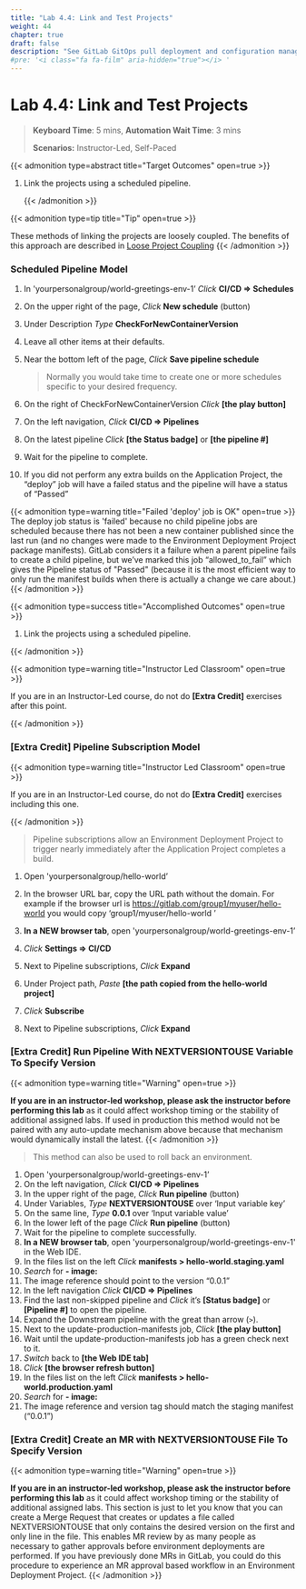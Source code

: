 ```yaml
---
title: "Lab 4.4: Link and Test Projects"
weight: 44
chapter: true
draft: false
description: "See GitLab GitOps pull deployment and configuration management in action."
#pre: '<i class="fa fa-film" aria-hidden="true"></i> '
---
```


# Lab 4.4: Link and Test Projects

> **Keyboard Time**: 5 mins, **Automation Wait Time**: 3 mins
>
> **Scenarios:** Instructor-Led, Self-Paced

{{< admonition type=abstract title="Target Outcomes" open=true >}}

1. Link the projects using a scheduled pipeline.

   {{< /admonition >}}

{{< admonition type=tip title="Tip" open=true >}}

These methods of linking the projects are loosely coupled. The benefits of this approach are described in [Loose Project Coupling](https://gitlab.com/groups/guided-explorations/gl-k8s-agent/gitops/-/wikis/home#loose-project-coupling) 
{{< /admonition >}}

### Scheduled Pipeline Model

1. In 'yourpersonalgroup/world-greetings-env-1’ *Click* **CI/CD => Schedules**

2. On the upper right of the page, *Click* **New schedule** (button)

3. Under Description *Type* **CheckForNewContainerVersion**

4. Leave all other items at their defaults.

5. Near the bottom left of the page, *Click* **Save pipeline schedule**

   > Normally you would take time to create one or more schedules specific to your desired frequency.

6. On the right of CheckForNewContainerVersion *Click* **[the play button]**

7. On the left navigation, *Click* **CI/CD => Pipelines**

8. On the latest pipeline *Click* **[the Status badge]** or **[the pipeline \#]**

9. Wait for the pipeline to complete.

10. If you did not perform any extra builds on the Application Project, the “deploy” job will have a failed status and the pipeline will have a status of “Passed”

   {{< admonition type=warning title="Failed 'deploy' job is OK" open=true >}}
The deploy job status is 'failed' because no child pipeline jobs are scheduled because there has not been a new container published since the last run (and no changes were made to the Environment Deployment Project package manifests). GitLab considers it a failure when a parent pipeline fails to create a child pipeline, but we’ve marked this job “allowed_to_fail” which gives the Pipeline status of "Passed" (because it is the most efficient way to only run the manifest builds when there is actually a change we care about.)
   {{< /admonition >}}

{{< admonition type=success title="Accomplished Outcomes" open=true >}}

1. Link the projects using a scheduled pipeline.

{{< /admonition >}}

{{< admonition type=warning title="Instructor Led Classroom" open=true >}}

If you are in an Instructor-Led course, do not do **[Extra Credit]** exercises after this point.

{{< /admonition >}}

### [Extra Credit] Pipeline Subscription Model

{{< admonition type=warning title="Instructor Led Classroom" open=true >}}

If you are in an Instructor-Led course, do not do **[Extra Credit]** exercises including this one.

{{< /admonition >}}

> Pipeline subscriptions allow an Environment Deployment Project to trigger nearly immediately after the Application Project completes a build.

1. Open 'yourpersonalgroup/hello-world’

2. In the browser URL bar, copy the URL path without the domain. For example if the browser url is https://gitlab.com/group1/myuser/hello-world you would copy ‘group1/myuser/hello-world ’

3. **In a NEW browser tab**, open 'yourpersonalgroup/world-greetings-env-1’

4. *Click* **Settings => CI/CD**

5. Next to Pipeline subscriptions, *Click* **Expand**

6. Under Project path, *Paste* **[the path copied from the hello-world project]**

7. *Click* **Subscribe**

8. Next to Pipeline subscriptions, *Click* **Expand**

### [Extra Credit] Run Pipeline With NEXTVERSIONTOUSE Variable To Specify Version

{{< admonition type=warning title="Warning" open=true >}}

**If you are in an instructor-led workshop, please ask the instructor before performing this lab** as it could affect workshop timing or the stability of additional assigned labs. If used in production this method would not be paired with any auto-update mechanism above because that mechanism would dynamically install the latest.
{{< /admonition >}}

> This method can also be used to roll back an environment.

1. Open 'yourpersonalgroup/world-greetings-env-1’
2. On the left navigation, *Click* **CI/CD => Pipelines**
3. In the upper right of the page, *Click* **Run pipeline** (button)
4. Under Variables, *Type* **NEXTVERSIONTOUSE** over ‘Input variable key’
5. On the same line, *Type* **0.0.1** over ‘Input variable value’
7. In the lower left of the page *Click* **Run pipeline** (button)
8. Wait for the pipeline to complete successfully.
8. **In a NEW browser tab**, open 'yourpersonalgroup/world-greetings-env-1' in the Web IDE.
9. In the files list on the left *Click* **manifests > hello-world.staging.yaml**
10. *Search* for **- image:**
12. The image reference should point to the version “0.0.1”
13. In the left navigation *Click* **CI/CD => Pipelines**
14. Find the last non-skipped pipeline and *Click* it’s **[Status badge]** or **[Pipeline \#]** to open the pipeline.
15. Expand the Downstream pipeline with the great than arrow (`>`).
16. Next to the update-production-manifests job, *Click* **[the play button]**
17. Wait until the update-production-manifests job has a green check next to it.
18. *Switch* back to **[the Web IDE tab]**
19. *Click* **[the browser refresh button]**
20. In the files list on the left *Click* **manifests > hello-world.production.yaml**
21. *Search* for **- image:**
22. The image reference and version tag should match the staging manifest (“0.0.1”)

### [Extra Credit] Create an MR with NEXTVERSIONTOUSE File To Specify Version

{{< admonition type=warning title="Warning" open=true >}}

**If you are in an instructor-led workshop, please ask the instructor before performing this lab** as it could affect workshop timing or the stability of additional assigned labs. This section is just to let you know that you can create a Merge Request that creates or updates a file called NEXTVERSIONTOUSE that only contains the desired version on the first and only line in the file. This enables MR review by as many people as necessary to gather approvals before environment deployments are performed. If you have previously done MRs in GitLab, you could do this procedure to experience an MR approval based workflow in an Environment Deployment Project. 
{{< /admonition >}}
